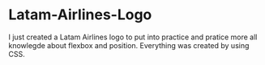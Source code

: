 # Latam-Airlines-Logo
I just created a Latam Airlines logo to put into practice and pratice more all knowlegde about flexbox and position. Everything was created by using CSS.
